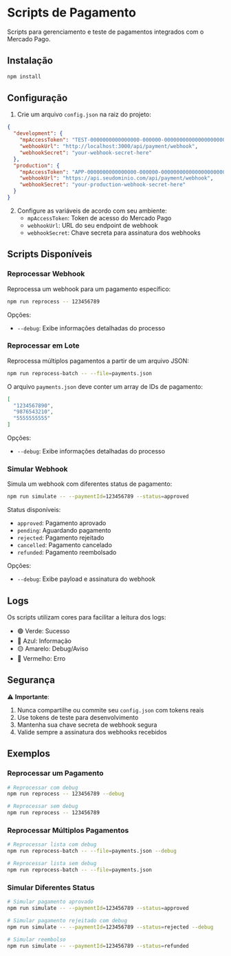 # Scripts de Pagamento

Scripts para gerenciamento e teste de pagamentos integrados com o Mercado Pago.

## Instalação

```bash
npm install
```

## Configuração

1. Crie um arquivo `config.json` na raiz do projeto:

```json
{
  "development": {
    "mpAccessToken": "TEST-0000000000000000-000000-00000000000000000000000000000000-000000000",
    "webhookUrl": "http://localhost:3000/api/payment/webhook",
    "webhookSecret": "your-webhook-secret-here"
  },
  "production": {
    "mpAccessToken": "APP-0000000000000000-000000-00000000000000000000000000000000-000000000",
    "webhookUrl": "https://api.seudominio.com/api/payment/webhook",
    "webhookSecret": "your-production-webhook-secret-here"
  }
}
```

2. Configure as variáveis de acordo com seu ambiente:
   - `mpAccessToken`: Token de acesso do Mercado Pago
   - `webhookUrl`: URL do seu endpoint de webhook
   - `webhookSecret`: Chave secreta para assinatura dos webhooks

## Scripts Disponíveis

### Reprocessar Webhook

Reprocessa um webhook para um pagamento específico:

```bash
npm run reprocess -- 123456789
```

Opções:
- `--debug`: Exibe informações detalhadas do processo

### Reprocessar em Lote

Reprocessa múltiplos pagamentos a partir de um arquivo JSON:

```bash
npm run reprocess-batch -- --file=payments.json
```

O arquivo `payments.json` deve conter um array de IDs de pagamento:

```json
[
  "1234567890",
  "9876543210",
  "5555555555"
]
```

Opções:
- `--debug`: Exibe informações detalhadas do processo

### Simular Webhook

Simula um webhook com diferentes status de pagamento:

```bash
npm run simulate -- --paymentId=123456789 --status=approved
```

Status disponíveis:
- `approved`: Pagamento aprovado
- `pending`: Aguardando pagamento
- `rejected`: Pagamento rejeitado
- `cancelled`: Pagamento cancelado
- `refunded`: Pagamento reembolsado

Opções:
- `--debug`: Exibe payload e assinatura do webhook

## Logs

Os scripts utilizam cores para facilitar a leitura dos logs:
- 🟢 Verde: Sucesso
- 🔵 Azul: Informação
- 🟡 Amarelo: Debug/Aviso
- 🔴 Vermelho: Erro

## Segurança

⚠️ **Importante**:
1. Nunca compartilhe ou commite seu `config.json` com tokens reais
2. Use tokens de teste para desenvolvimento
3. Mantenha sua chave secreta de webhook segura
4. Valide sempre a assinatura dos webhooks recebidos

## Exemplos

### Reprocessar um Pagamento

```bash
# Reprocessar com debug
npm run reprocess -- 123456789 --debug

# Reprocessar sem debug
npm run reprocess -- 123456789
```

### Reprocessar Múltiplos Pagamentos

```bash
# Reprocessar lista com debug
npm run reprocess-batch -- --file=payments.json --debug

# Reprocessar lista sem debug
npm run reprocess-batch -- --file=payments.json
```

### Simular Diferentes Status

```bash
# Simular pagamento aprovado
npm run simulate -- --paymentId=123456789 --status=approved

# Simular pagamento rejeitado com debug
npm run simulate -- --paymentId=123456789 --status=rejected --debug

# Simular reembolso
npm run simulate -- --paymentId=123456789 --status=refunded
``` 